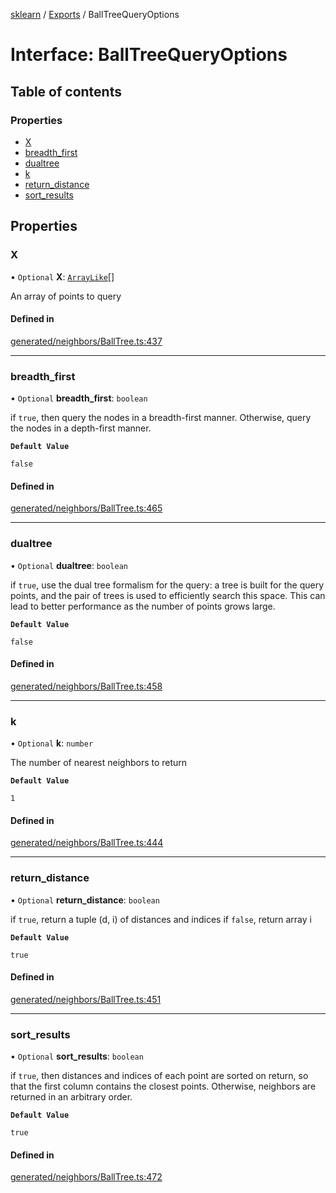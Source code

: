 [sklearn](../readme.md) / [Exports](../modules.md) / BallTreeQueryOptions

# Interface: BallTreeQueryOptions

## Table of contents

### Properties

- [X](BallTreeQueryOptions.md#x)
- [breadth\_first](BallTreeQueryOptions.md#breadth_first)
- [dualtree](BallTreeQueryOptions.md#dualtree)
- [k](BallTreeQueryOptions.md#k)
- [return\_distance](BallTreeQueryOptions.md#return_distance)
- [sort\_results](BallTreeQueryOptions.md#sort_results)

## Properties

### X

• `Optional` **X**: [`ArrayLike`](../modules.md#arraylike)[]

An array of points to query

#### Defined in

[generated/neighbors/BallTree.ts:437](https://github.com/transitive-bullshit/scikit-learn-ts/blob/367336a/packages/sklearn/src/generated/neighbors/BallTree.ts#L437)

___

### breadth\_first

• `Optional` **breadth\_first**: `boolean`

if `true`, then query the nodes in a breadth-first manner. Otherwise, query the nodes in a depth-first manner.

**`Default Value`**

`false`

#### Defined in

[generated/neighbors/BallTree.ts:465](https://github.com/transitive-bullshit/scikit-learn-ts/blob/367336a/packages/sklearn/src/generated/neighbors/BallTree.ts#L465)

___

### dualtree

• `Optional` **dualtree**: `boolean`

if `true`, use the dual tree formalism for the query: a tree is built for the query points, and the pair of trees is used to efficiently search this space. This can lead to better performance as the number of points grows large.

**`Default Value`**

`false`

#### Defined in

[generated/neighbors/BallTree.ts:458](https://github.com/transitive-bullshit/scikit-learn-ts/blob/367336a/packages/sklearn/src/generated/neighbors/BallTree.ts#L458)

___

### k

• `Optional` **k**: `number`

The number of nearest neighbors to return

**`Default Value`**

`1`

#### Defined in

[generated/neighbors/BallTree.ts:444](https://github.com/transitive-bullshit/scikit-learn-ts/blob/367336a/packages/sklearn/src/generated/neighbors/BallTree.ts#L444)

___

### return\_distance

• `Optional` **return\_distance**: `boolean`

if `true`, return a tuple (d, i) of distances and indices if `false`, return array i

**`Default Value`**

`true`

#### Defined in

[generated/neighbors/BallTree.ts:451](https://github.com/transitive-bullshit/scikit-learn-ts/blob/367336a/packages/sklearn/src/generated/neighbors/BallTree.ts#L451)

___

### sort\_results

• `Optional` **sort\_results**: `boolean`

if `true`, then distances and indices of each point are sorted on return, so that the first column contains the closest points. Otherwise, neighbors are returned in an arbitrary order.

**`Default Value`**

`true`

#### Defined in

[generated/neighbors/BallTree.ts:472](https://github.com/transitive-bullshit/scikit-learn-ts/blob/367336a/packages/sklearn/src/generated/neighbors/BallTree.ts#L472)
